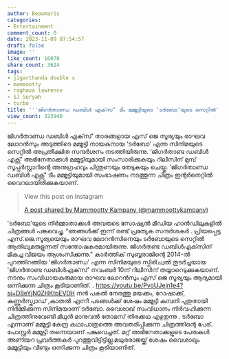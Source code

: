 ```yaml
---
author: Beaumaris
categories:
- Entertainment
comment_count: 0
date: 2023-11-09 07:54:57
draft: false
image: ''
like_count: 16070
share_count: 3624
tags:
- jigarthanda double x
- mammootty
- raghava lawrence
- SJ Suryah
- turbo
title: '''ജിഗർതാണ്ഡ ഡബിൾ എക്‌സ്’ ടീം മമ്മൂട്ടിയുടെ ‘ടർബോ’യുടെ സെറ്റിൽ'
view_count: 323940
---
```


ജിഗർതാണ്ഡ ഡബിൾ എക്‌സ്’ താരങ്ങളായ എസ് ജെ സൂര്യയും രാഘവ ലോറൻസും അടുത്തിടെ മമ്മൂട്ടി നായകനായ ‘ടർബോ’ എന്ന സിനിമയുടെ സെറ്റിൽ അപ്രതീക്ഷിത സന്ദർശനം നടത്തിയിരുന്നു. ‘ജിഗർതാണ്ട ഡബിൾ എക്സ്’ അഭിനേതാക്കൾ മമ്മൂട്ടിയുമായി സംസാരിക്കുകയും റിലീസിന് മുമ്പ് സൂപ്പർസ്റ്റാറിന്റെ അനുഗ്രഹവും പിന്തുണയും തേടുകയും ചെയ്തു. ‘ജിഗർതാണ്ഡ ഡബിൾ എക്സ്’ ടീം മമ്മൂട്ടിയുമായി സംഭാഷണം നടത്തുന്ന ചിത്രം ഇന്റർനെറ്റിൽ വൈറലായിരിക്കുകയാണ്. 

> View this post on Instagram
> 
> [A post shared by Mammootty Kampany (@mammoottykampany)](https://www.instagram.com/p/CzYyS_NvawI/?utm_source=ig_embed&utm_campaign=loading)

'ടർബോ'യുടെ നിർമ്മാതാക്കൾ അവരുടെ സോഷ്യൽ മീഡിയ ഹാൻഡിലുകളിൽ ചിത്രങ്ങൾ പങ്കുവെച്ചു, “ഞങ്ങൾക്ക് ഇന്ന് രണ്ട് പ്രത്യേക സന്ദർശകർ . പ്രിയപ്പെട്ട എസ്.ജെ.സൂര്യയെയും രാഘവ ലോറൻസിനെയും ടർബോയുടെ സെറ്റിൽ ആതിഥ്യമരുളുന്നത് സന്തോഷകരമായിരുന്നു. ജിഗർതണ്ട ഡബിൾഎക്‌സിന് മികച്ച വിജയം ആശംസിക്കുന്നു.” കാർത്തിക് സുബ്ബരാജിന്റെ 2014-ൽ പുറത്തിറങ്ങിയ 'ജിഗർതാണ്ഡ' എന്ന സിനിമയുടെ സ്പിരിച്വൽ തുടർച്ചയായ 'ജിഗർതാണ്ട ഡബിൾഎക്‌സ്' നവംബർ 10ന് റിലീസിന് തയ്യാറെടുക്കുകയാണ്. നടനും സംവിധായകരുമായ രാഘവ ലോറൻസും എസ് ജെ സൂര്യയും ആദ്യമായി ഒന്നിക്കുന്ന ചിത്രം കൂടിയാണിത്. . https://youtu.be/PvoUJejn1e4?si=D8eYjN0ZHKtpEV0H നൻ പകൽ നേരത്തു മയക്കം, റോഷാക്ക്, കണ്ണൂർസ്ക്വാഡ് ,കാതൽ എന്നീ പടങ്ങൾക്ക് ശേഷം മമ്മൂട്ടി കമ്പനി പുതുതായി നിർമ്മിക്കുന്ന സിനിമയാണ് ടർബോ. വൈശാഖ് സംവിധാനം നിർവഹിക്കുന്ന ചിത്രത്തിനുവേണ്ടി മിഥുൻ മാനുവൽ തോമസ് തിരക്കഥ എഴുതുന്നു . ടർബോ എന്നാണ് മമ്മൂട്ടി കേന്ദ്ര കഥാപാത്രത്തെ അവതരിപ്പിക്കുന്ന ചിത്രത്തിന്റെ പേര്. പോസ്റ്റർ മമ്മൂട്ടി തന്നെയാണ് പങ്കുവെച്ചത്. മറ്റ് അഭിനേതാക്കളുടെ പേരുകൾ അണിയറ പ്രവർത്തകർ പുറത്തുവിട്ടിട്ടില്ല.മധുരരാജയ്ക്ക് ശേഷം വൈശാഖും മമ്മൂട്ടിയും വീണ്ടും ഒന്നിക്കുന്ന ചിത്രം കൂടിയാണിത്.